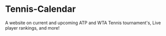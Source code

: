 # Tennis-Calendar
A website on current and upcoming ATP and WTA Tennis tournament's, Live player rankings, and more!
